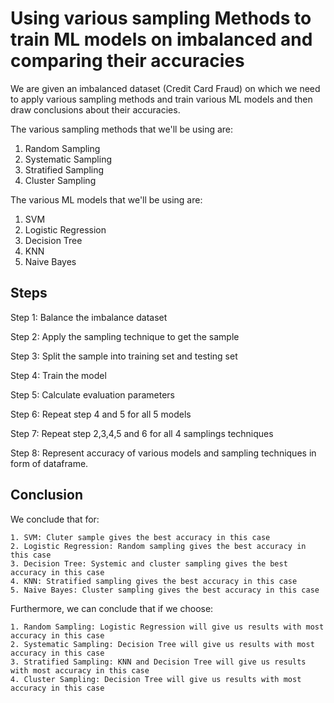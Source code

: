 # Using various sampling Methods to train ML models on imbalanced and comparing their accuracies
We are given an imbalanced dataset (Credit Card Fraud) on which we need to apply various sampling methods and train various ML models and then draw conclusions about their accuracies.

The various sampling methods that we'll be using are:
  1. Random Sampling
  2. Systematic Sampling
  3. Stratified Sampling
  4. Cluster Sampling
  
The various ML models that we'll be using are:
  1. SVM
  2. Logistic Regression
  3. Decision Tree
  4. KNN
  5. Naive Bayes
  


## Steps


Step 1: Balance the imbalance dataset

Step 2: Apply the sampling technique to get the sample

Step 3: Split the sample into training set and testing set

Step 4: Train the model 

Step 5: Calculate evaluation parameters

Step 6: Repeat step 4 and 5 for all 5 models 

Step 7: Repeat step 2,3,4,5 and 6 for all 4 samplings techniques

Step 8: Represent accuracy of various models and sampling techniques in form of dataframe.


## Conclusion


We conclude that for:

    1. SVM: Cluter sample gives the best accuracy in this case
    2. Logistic Regression: Random sampling gives the best accuracy in this case
    3. Decision Tree: Systemic and cluster sampling gives the best accuracy in this case
    4. KNN: Stratified sampling gives the best accuracy in this case
    5. Naive Bayes: Cluster sampling gives the best accuracy in this case
        
Furthermore, we can conclude that if we choose:

    1. Random Sampling: Logistic Regression will give us results with most accuracy in this case
    2. Systematic Sampling: Decision Tree will give us results with most accuracy in this case
    3. Stratified Sampling: KNN and Decision Tree will give us results with most accuracy in this case
    4. Cluster Sampling: Decision Tree will give us results with most accuracy in this case
